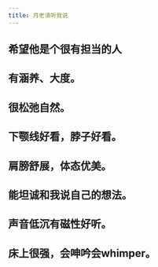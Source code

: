 ```yaml
---
title: 月老请听我说
---
```


## 希望他是个很有担当的人
## 有涵养、大度。
## 很松弛自然。
## 下颚线好看，脖子好看。
## 肩膀舒展，体态优美。
## 能坦诚和我说自己的想法。
## 声音低沉有磁性好听。
## 床上很强，会呻吟会whimper。
##
